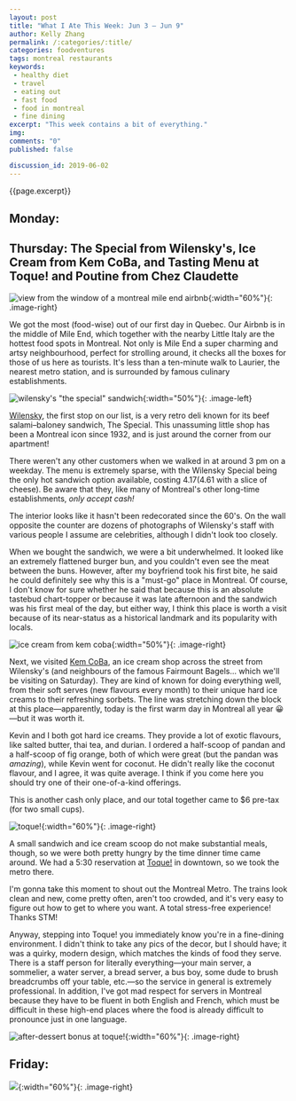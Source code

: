 ```yaml
---
layout: post
title: "What I Ate This Week: Jun 3 – Jun 9"
author: Kelly Zhang
permalink: /:categories/:title/
categories: foodventures
tags: montreal restaurants
keywords:
 - healthy diet
 - travel
 - eating out
 - fast food
 - food in montreal
 - fine dining
excerpt: "This week contains a bit of everything."
img:
comments: "0"
published: false

discussion_id: 2019-06-02
---
```


{{page.excerpt}}

## Monday:

## Thursday: The Special from Wilensky's, Ice Cream from Kem CoBa, and Tasting Menu at Toque! and Poutine from Chez Claudette

![view from the window of a montreal mile end airbnb](/food/foodventures/images/montreal-airbnb.jpg){:width="60%"}{: .image-right}

We got the most (food-wise) out of our first day in Quebec. Our Airbnb is in the middle of Mile End, which together with the nearby Little Italy are the hottest food spots in Montreal. Not only is Mile End a super charming and artsy neighbourhood, perfect for strolling around, it checks all the boxes for those of us here as tourists. It's less than a ten-minute walk to Laurier, the nearest metro station, and is surrounded by famous culinary establishments.

![wilensky's "the special" sandwich](/food/foodventures/images/wilensky-special.jpg){:width="50%"}{: .image-left}

[Wilensky](http://top2000.ca/wilenskys/index.htm), the first stop on our list, is a very retro deli known for its beef salami–baloney sandwich, The Special. This unassuming little shop has been a Montreal icon since 1932, and is just around the corner from our apartment!

There weren't any other customers when we walked in at around 3 pm on a weekday. The menu is extremely sparse, with the Wilensky Special being the only hot sandwich option available, costing $4.17 ($4.61 with a slice of cheese). Be aware that they, like many of Montreal's other long-time establishments, *only accept cash!*

The interior looks like it hasn't been redecorated since the 60's. On the wall opposite the counter are dozens of photographs of Wilensky's staff with various people I assume are celebrities, although I didn't look too closely.

When we bought the sandwich, we were a bit underwhelmed. It looked like an extremely flattened burger bun, and you couldn't even see the meat between the buns. However, after my boyfriend took his first bite, he said he could definitely see why this is a "must-go" place in Montreal. Of course, I don't know for sure whether he said that because this is an absolute tastebud chart-topper or because it was late afternoon and the sandwich was his first meal of the day, but either way, I think this place is worth a visit because of its near-status as a historical landmark and its popularity with locals.

![ice cream from kem coba](/food/foodventures/images/kem-coba.jpg){:width="50%"}{: .image-right}

Next, we visited [Kem CoBa](https://kemcoba.com/), an ice cream shop across the street from Wilensky's (and neighbours of the famous Fairmount Bagels... which we'll be visiting on Saturday). They are kind of known for doing everything well, from their soft serves (new flavours every month) to their unique hard ice creams to their refreshing sorbets. The line was stretching down the block at this place—apparently, today is the first warm day in Montreal all year 😀—but it was worth it.

Kevin and I both got hard ice creams. They provide a lot of exotic flavours, like salted butter, thai tea, and durian. I ordered a half-scoop of pandan and a half-scoop of fig orange, both of which were great (but the pandan was *amazing*), while Kevin went for coconut. He didn't really like the coconut flavour, and I agree, it was quite average. I think if you come here you should try one of their one-of-a-kind offerings.

This is another cash only place, and our total together came to $6 pre-tax (for two small cups).

![toque!](/food/foodventures/images/toque-.jpg){:width="60%"}{: .image-right}

A small sandwich and ice cream scoop do not make substantial meals, though, so we were both pretty hungry by the time dinner time came around. We had a 5:30 reservation at [Toque!](https://www.restaurant-toque.com/) in downtown, so we took the metro there.

I'm gonna take this moment to shout out the Montreal Metro. The trains look clean and new, come pretty often, aren't too crowded, and it's very easy to figure out how to get to where you want. A total stress-free experience! Thanks STM!

Anyway, stepping into Toque! you immediately know you're in a fine-dining environment. I didn't think to take any pics of the decor, but I should have; it was a quirky, modern design, which matches the kinds of food they serve. There is a staff person for literally everything—your main server, a sommelier, a water server, a bread server, a bus boy, some dude to brush breadcrumbs off your table, etc.—so the service in general is extremely professional. In addition, I've got mad respect for servers in Montreal because they have to be fluent in both English and French, which must be difficult in these high-end places where the food is already difficult to pronounce just in one language.



![after-dessert bonus at toque!](/food/foodventures/images/toque-after-dessert.jpg){:width="60%"}{: .image-right}

## Friday:

![](/food/foodventures/images/.jpg){:width="60%"}{: .image-right}
